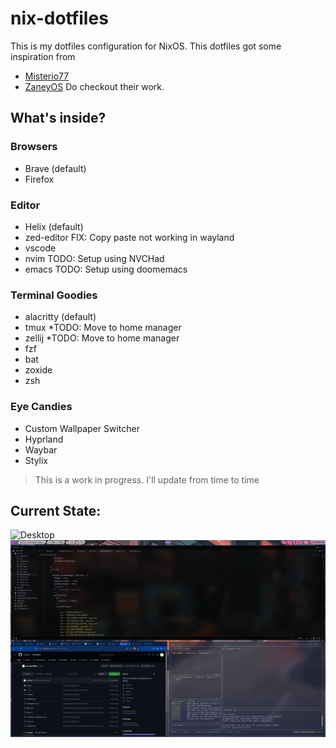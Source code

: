 # nix-dotfiles
This is my dotfiles configuration for NixOS. This dotfiles
got some inspiration from
- [Misterio77](https://github.com/Misterio77/nix-starter-configs)
- [ZaneyOS](https://gitlab.com/Zaney/zaneyos)
Do checkout their work.

## What's inside?
### Browsers
- Brave (default)
- Firefox

### Editor
- Helix (default)
- zed-editor FIX: Copy paste not working in wayland
- vscode
- nvim TODO: Setup using NVCHad
- emacs TODO: Setup using doomemacs

### Terminal Goodies
- alacritty (default)
- tmux *TODO: Move to home manager
- zellij *TODO: Move to home manager
- fzf
- bat
- zoxide
- zsh

### Eye Candies
- Custom Wallpaper Switcher
- Hyprland
- Waybar
- Stylix

> This is a work in progress. I'll update from time to time

## Current State:
![Desktop](./screenshots/mynix01.png)
![Workspace](./screenshots/mynix02.png)
